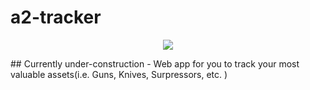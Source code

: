 # a2-tracker
<p align="center"><tb><img  src="https://visitor-badge.glitch.me/badge?page_id=shoel-uddin.a2-tracker"/></tb></p>
## Currently under-construction 
- Web app for you to track your most valuable assets(i.e. Guns, Knives, Surpressors, etc. )
